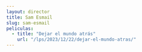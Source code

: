```yaml
---
layout: director
title: Sam Esmail
slug: sam-esmail
peliculas:
  - title: "Dejar el mundo atrás"
    url: "/lps/2023/12/22/dejar-el-mundo-atras/"
---
```

